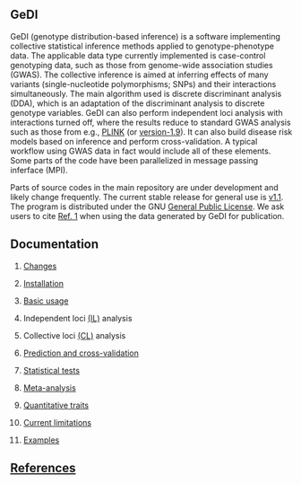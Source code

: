 ## GeDI
GeDI (genotype distribution-based inference) is a software implementing collective statistical inference methods applied to genotype-phenotype data. The applicable data type currently implemented is case-control genotyping data, such as those from genome-wide association studies (GWAS). The collective inference is aimed at inferring effects of many variants (single-nucleotide polymorphisms; SNPs) and their interactions simultaneously. The main algorithm used is discrete discriminant analysis (DDA), which is an adaptation of the discriminant analysis to discrete genotype variables. GeDI can also perform independent loci analysis with interactions turned off, where the results reduce to standard GWAS analysis such as those from e.g., [PLINK](http://pngu.mgh.harvard.edu/~purcell/plink/) (or [version-1.9](https://www.cog-genomics.org/plink2)). 
It can also build disease risk models based on inference and perform cross-validation. A typical workflow using GWAS data in fact would include all of these elements. Some parts of the code have been parallelized in message passing inferface (MPI).

Parts of source codes in the main repository are under development and likely change frequently. The current stable release for general use is [v1.1](https://github.com/BHSAI/GeDI/releases/tag/v1.1). The program is distributed under the GNU [General Public License](http://www.gnu.org/licenses/gpl.html). We ask users to cite [Ref. 1](pubs.md) when using the data generated by GeDI for publication.

## Documentation

  1. [Changes](changes.md)
  
  2. [Installation](install.md)

  3. [Basic usage](usage.md)

  4. Independent loci [(IL)](il.md) analysis

  5. Collective loci [(CL)](cl.md) analysis

  6. [Prediction and cross-validation](cv.md)

  7. [Statistical tests](tests.md)
  
  8. [Meta-analysis](meta.md)

  9. [Quantitative traits](qt.md)
  
  10. [Current limitations](limit.md)
   
  11. [Examples](examples.md)  

## [References](pubs.md)


